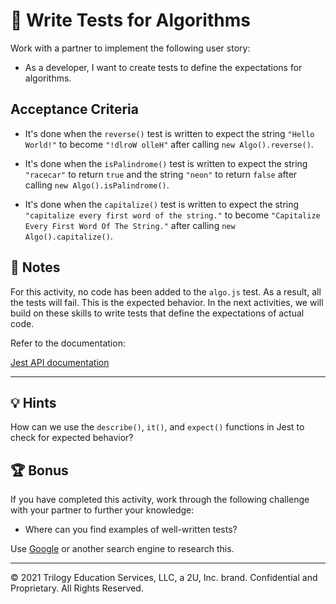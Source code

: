 # 📖 Write Tests for Algorithms

Work with a partner to implement the following user story:

* As a developer, I want to create tests to define the expectations for algorithms.

## Acceptance Criteria

* It's done when the `reverse()` test is written to expect the string `"Hello World!"` to become `"!dlroW olleH"` after calling `new Algo().reverse()`.

* It's done when the `isPalindrome()` test is written to expect the string `"racecar"` to return `true` and the string `"neon"` to return `false` after calling `new Algo().isPalindrome()`.

* It's done when the `capitalize()` test is written to expect the string `"capitalize every first word of the string."` to become `"Capitalize Every First Word Of The String."` after calling `new Algo().capitalize()`.


## 📝 Notes

For this activity, no code has been added to the `algo.js` test. As a result, all the tests will fail. This is the expected behavior. In the next activities, we will build on these skills to write tests that define the expectations of actual code. 

Refer to the documentation: 

[Jest API documentation](https://jestjs.io/docs/en/api)

---

## 💡 Hints

How can we use the `describe()`, `it()`, and `expect()` functions in Jest to check for expected behavior?

## 🏆 Bonus

If you have completed this activity, work through the following challenge with your partner to further your knowledge:

* Where can you find examples of well-written tests? 

Use [Google](https://www.google.com) or another search engine to research this.

---

© 2021 Trilogy Education Services, LLC, a 2U, Inc. brand. Confidential and Proprietary. All Rights Reserved.
